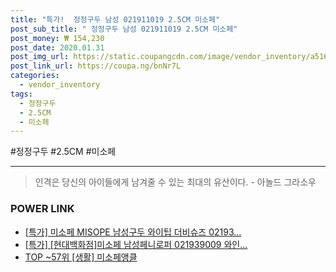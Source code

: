 ```yaml
--- 
title: "특가!  정정구두 남성 021911019 2.5CM 미소페" 
post_sub_title: " 정정구두 남성 021911019 2.5CM 미소페" 
post_money: ₩ 154,230 
post_date: 2020.01.31 
post_img_url: https://static.coupangcdn.com/image/vendor_inventory/a516/e9c96b4694b980604c6bd7c80262e2faf541d111296e8f927373894b2cd6.jpg 
post_link_url: https://coupa.ng/bnNr7L 
categories: 
  - vendor_inventory 
tags: 
  - 정정구두 
  - 2.5CM 
  - 미소페 
--- 
```

  #정정구두 #2.5CM #미소페 
<hr> 

> 인격은 당신의 아이들에게 남겨줄 수 있는 최대의 유산이다. - 아놀드 그라소우 


### POWER LINK

* <a href="https://blog.naver.com/sakai111/221791590099" target="_blank">[특가] 미소페 MISOPE 남성구두 와이팁 더비슈즈 02193...</a>
* <a href="https://blog.naver.com/santokki14/221791343890" target="_blank">[특가] [현대백화점]미소페 남성페니로퍼 021939009 와인...</a>
* <a href="https://blog.naver.com/fasyy4321/221779729551" target="_blank"> TOP ~57위 [생활] 미소페앵클</a>
